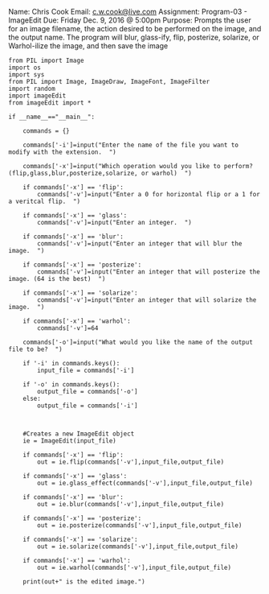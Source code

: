Name: Chris Cook
Email: c.w.cook@live.com
Assignment: Program-03 - ImageEdit
Due: Friday Dec. 9, 2016 @ 5:00pm
Purpose: Prompts the user for an image filename, the action desired to be performed on the image, and the output name. 
The program will blur, glass-ify, flip, posterize, solarize, or Warhol-ilize the image, and then save the image


    from PIL import Image
    import os
    import sys
    from PIL import Image, ImageDraw, ImageFont, ImageFilter
    import random
    import imageEdit
    from imageEdit import *
    
    if __name__=="__main__":
    
        commands = {}
    	
        commands['-i']=input("Enter the name of the file you want to modify with the extension.  ")
    	
        commands['-x']=input("Which operation would you like to perform? (flip,glass,blur,posterize,solarize, or warhol)  ")
    	
        if commands['-x'] == 'flip':
            commands['-v']=input("Enter a 0 for horizontal flip or a 1 for a veritcal flip.  ")
    	
        if commands['-x'] == 'glass':
            commands['-v']=input("Enter an integer.  ")        
    	
        if commands['-x'] == 'blur':
            commands['-v']=input("Enter an integer that will blur the image.  ")      
    
        if commands['-x'] == 'posterize':
            commands['-v']=input("Enter an integer that will posterize the image. (64 is the best)  ") 
    
        if commands['-x'] == 'solarize':
            commands['-v']=input("Enter an integer that will solarize the image.  ")  	
    
        if commands['-x'] == 'warhol':
            commands['-v']=64 		
        
        commands['-o']=input("What would you like the name of the output file to be?  ")
    	
        if '-i' in commands.keys():
            input_file = commands['-i']
    		
        if '-o' in commands.keys():
            output_file = commands['-o']
        else:
            output_file = commands['-i']
    		
    
    		
    	#Creates a new ImageEdit object
        ie = ImageEdit(input_file)	
    	
        if commands['-x'] == 'flip':
            out = ie.flip(commands['-v'],input_file,output_file) 
    	
        if commands['-x'] == 'glass':
            out = ie.glass_effect(commands['-v'],input_file,output_file)
    	
        if commands['-x'] == 'blur':
            out = ie.blur(commands['-v'],input_file,output_file) 
    		
        if commands['-x'] == 'posterize':
            out = ie.posterize(commands['-v'],input_file,output_file) 
    
        if commands['-x'] == 'solarize':
            out = ie.solarize(commands['-v'],input_file,output_file) 
    
        if commands['-x'] == 'warhol':
            out = ie.warhol(commands['-v'],input_file,output_file) 
    		
        print(out+" is the edited image.")